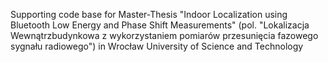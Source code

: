 Supporting code base for Master-Thesis "Indoor Localization using Bluetooth Low Energy and Phase Shift Measurements" (pol. "Lokalizacja Wewnątrzbudynkowa z wykorzystaniem pomiarów przesunięcia fazowego sygnału radiowego") in Wrocław University of Science and Technology
